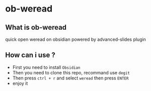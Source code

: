 # ob-weread

## What is ob-weread

quick open weread on obsidian powered by advanced-slides plugin

## How can i use ?

- First you need to install `Obsidian`
- Then you need to clone this repo, recommand use `degit`
- Then press `ctrl + r` and select `weread` then press `ENTER`
- enjoy it
